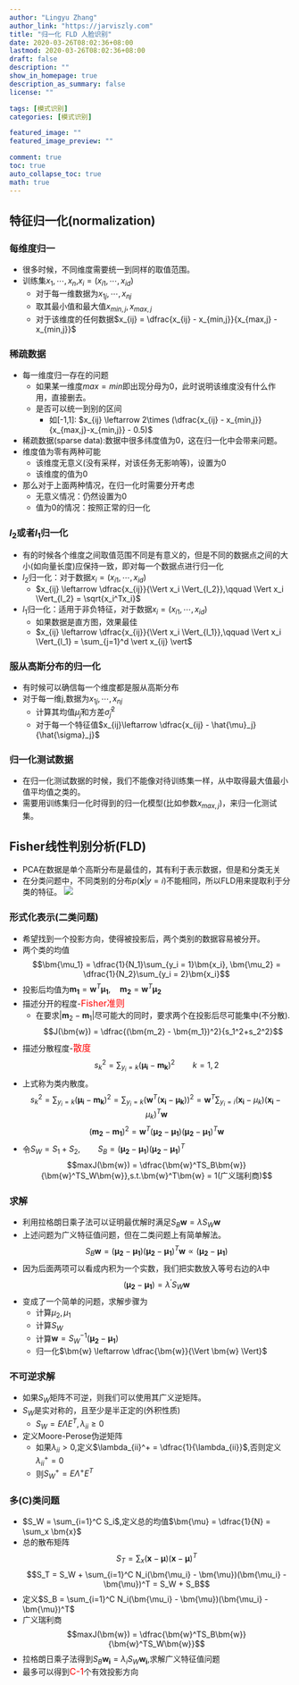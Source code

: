 ```yaml
---
author: "Lingyu Zhang"
author_link: "https://jarviszly.com"
title: "归一化 FLD 人脸识别"
date: 2020-03-26T08:02:36+08:00
lastmod: 2020-03-26T08:02:36+08:00
draft: false
description: ""
show_in_homepage: true
description_as_summary: false
license: ""

tags: [模式识别]
categories: [模式识别]

featured_image: ""
featured_image_preview: ""

comment: true
toc: true
auto_collapse_toc: true
math: true
---
```


## 特征归一化(normalization)

### 每维度归一
- 很多时候，不同维度需要统一到同样的取值范围。
- 训练集$x_1,\cdots ,x_n$,$x_i = (x_{i1},\cdots,x_{id})$
  - 对于每一维数据为$x_{1j},\cdots, x_{nj}$
  - 取其最小值和最大值$x_{min,j},x_{max,j}$
  - 对于该维度的任何数据$x_{ij} = \dfrac{x_{ij} - x_{min,j}}{x_{max,j} - x_{min,j}}$

### 稀疏数据
- 每一维度归一存在的问题
  - 如果某一维度$max = min$即出现分母为0，此时说明该维度没有什么作用，直接删去。
  - 是否可以统一到别的区间
    - 如[-1,1]: $x_{ij} \leftarrow 2\times (\dfrac{x_{ij} - x_{min,j}}{x_{max,j}-x_{min,j}} - 0.5)$
- 稀疏数据(sparse data):数据中很多纬度值为0，这在归一化中会带来问题。
- 维度值为零有两种可能
  - 该维度无意义(没有采样，对该任务无影响等)，设置为0
  - 该维度的值为0
- 那么对于上面两种情况，在归一化时需要分开考虑
  - 无意义情况：仍然设置为0
  - 值为0的情况：按照正常的归一化

### $l_2$或者$l_1$归一化
- 有的时候各个维度之间取值范围不同是有意义的，但是不同的数据点之间的大小(如向量长度)应保持一致，即对每一个数据点进行归一化
- $l_2$归一化：对于数据$x_i = (x_{i1},\cdots,x_{id})$
  - $x_{ij} \leftarrow \dfrac{x_{ij}}{\Vert x_i \Vert_{l_2}},\qquad \Vert x_i \Vert_{l_2} = \sqrt{x_i^Tx_i}$
- $l_1$归一化：适用于非负特征，对于数据$x_i = (x_{i1},\cdots,x_{id})$
  - 如果数据是直方图，效果最佳
  - $x_{ij} \leftarrow \dfrac{x_{ij}}{\Vert x_i \Vert_{l_1}},\qquad \Vert x_i \Vert_{l_1} = \sum_{j=1}^d \vert x_{ij} \vert$

### 服从高斯分布的归一化
- 有时候可以确信每一个维度都是服从高斯分布
- 对于每一维j,数据为$x_{1j},\cdots,x_{nj}$
  - 计算其均值$\hat{\mu}_j$和方差$\hat{\sigma}_j^2$
  - 对于每一个特征值$x_{ij}\leftarrow \dfrac{x_{ij} - \hat{\mu}_j}{\hat{\sigma}_j}$

### 归一化测试数据
- 在归一化测试数据的时候，我们不能像对待训练集一样，从中取得最大值最小值平均值之类的。
- 需要用训练集归一化时得到的归一化模型(比如参数$x_{max,j}$)，来归一化测试集。

## Fisher线性判别分析(FLD)
- PCA在数据是单个高斯分布是最佳的，其有利于表示数据，但是和分类无关
- 在分类问题中，不同类别的分布$p(\bm{x}\vert y=i)$不能相同，所以FLD用来提取利于分类的特征。
![](/images/documents/模式识别/FLD动机.png)

### 形式化表示(二类问题)
- 希望找到一个投影方向，使得被投影后，两个类别的数据容易被分开。
- 两个类的均值
  $$\bm{\mu_1} = \dfrac{1}{N_1}\sum_{y_i = 1}\bm{x_i}, \bm{\mu_2} = \dfrac{1}{N_2}\sum_{y_i = 2}\bm{x_i}$$
- 投影后均值为$\bm{m_1} = \bm{w}^T\bm{\mu_1},\quad \bm{m_2} = \bm{w}^T\bm{\mu_2}$
- 描述分开的程度-<font color=red size=3>Fisher准则</font>
  - 在要求$\vert \bm{m}_2 - \bm{m}_1 \vert$尽可能大的同时，要求两个在投影后尽可能集中(不分散).
  $$J(\bm{w}) = \dfrac{(\bm{m_2} - \bm{m_1})^2}{s_1^2+s_2^2}$$
- 描述分散程度-<font color=red size=3>散度</font>
  $$s_k^2 = \sum_{y_i = k}(\bm{\mu_i} - \bm{m_k})^2\qquad k = 1,2$$
- 上式称为类内散度。
  $$s_k^2 = \sum_{y_i = k}(\bm{\mu_i} - \bm{m_k})^2 = \sum_{y_i = k}(\bm{w}^T(\bm{x_i} - \bm{\mu_k}))^2 = \bm{w}^T\sum_{y_i = i}(\bm{x_i} - \mu_k)(\bm{x_i} - \mu_k)^T\bm{w}$$
  $$(\bm{m_2} - \bm{m_1})^2 = \bm{w}^T(\bm{\mu_2} - \bm{\mu_1})(\bm{\mu_2} - \bm{\mu_1})^T\bm{w}$$
- 令$S_W = S_1+S_2,\qquad S_B = (\bm{\mu_2} - \bm{\mu_1})(\bm{\mu_2} - \bm{\mu_1})^T$
  $$maxJ(\bm{w}) = \dfrac{\bm{w}^TS_B\bm{w}}{\bm{w}^TS_W\bm{w}},s.t.\bm{w}^T\bm{w} = 1(广义瑞利商)$$

### 求解
- 利用拉格朗日乘子法可以证明最优解时满足$S_B\bm{w} = \lambda S_W\bm{w}$
- 上述问题为广义特征值问题，但在二类问题上有简单解法。
  $$S_B \bm{w} = (\bm{\mu_2} - \bm{\mu_1})( \bm{\mu_2} - \bm{\mu_1})^T \bm{w} \propto (\bm{\mu_2} - \bm{\mu_1})$$
- 因为后面两项可以看成内积为一个实数，我们把实数放入等号右边的$\lambda$中
  $$(\bm{\mu_2} - \bm{\mu_1}) = \lambda^\prime S_W\bm{w}$$
- 变成了一个简单的问题，求解步骤为
  - 计算$\mu_2,\mu_1$
  - 计算$S_W$
  - 计算$\bm{w} = {S_W}^{-1}(\bm{\mu_2} - \bm{\mu_1})$
  - 归一化$\bm{w} \leftarrow \dfrac{\bm{w}}{\Vert \bm{w} \Vert}$

### 不可逆求解
- 如果$S_W$矩阵不可逆，则我们可以使用其广义逆矩阵。
- $S_W$是实对称的，且至少是半正定的(外积性质)
  - $S_W = E\Lambda E^T,\lambda_{ii} \geq 0$
- 定义Moore-Perose伪逆矩阵
  - 如果$\lambda_{ii} > 0$,定义$\lambda_{ii}^+ = \dfrac{1}{\lambda_{ii}}$,否则定义$\lambda_{ii}^+ = 0$
  - 则$S_W^+ = E\Lambda^+E^T$

### 多(C)类问题
- $S_W = \sum_{i=1}^C S_i$,定义总的均值$\bm{\mu} = \dfrac{1}{N} = \sum_x \bm{x}$
- 总的散布矩阵
  $$S_T = \sum_x (\bm{x} - \bm{\mu})(\bm{x} - \bm{\mu})^T$$
  $$S_T = S_W + \sum_{i=1}^C N_i(\bm{\mu_i} - \bm{\mu})(\bm{\mu_i} - \bm{\mu})^T = S_W + S_B$$
- 定义$S_B = \sum_{i=1}^C N_i(\bm{\mu_i} - \bm{\mu})(\bm{\mu_i} - \bm{\mu})^T$
- 广义瑞利商
  $$maxJ(\bm{w}) = \dfrac{\bm{w}^TS_B\bm{w}}{\bm{w}^TS_W\bm{w}}$$
- 拉格朗日乘子法得到$S_B\bm{w_i} = \lambda_i S_W \bm{w_i}$,求解广义特征值问题
- 最多可以得到<font color=red size=3>C-1</font>个有效投影方向
  